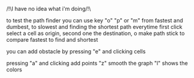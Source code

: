 /!\I have no idea what i'm doing/!\

to test the path finder you can use key "o" "p" or "m" from fastest and dumbest, to slowest and finding the shortest path everytime
first click select a cell as origin, second one the destination, o make path stick to compare fastest to find and shortest

you can add obstacle by pressing "e" and clicking cells

pressing "a" and clicking add points 
"z" smooth the graph
"l" shows the colors
